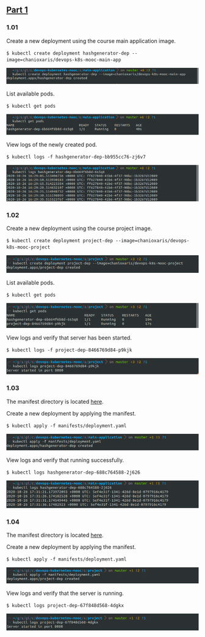 ## [Part 1](https://devopswithkubernetes.com/part-1)

### 1.01

Create a new deployment using the course main application image.

`$ kubectl create deployment hashgenerator-dep --image=chanioxaris/devops-k8s-mooc-main-app`

![screenshot](1.01/img/1.01_create_deployment.png)

List available pods.

`$ kubectl get pods`

![screenshot](1.01/img/1.01_list_pods.png)

View logs of the newly created pod.

`$ kubectl logs -f hashgenerator-dep-bb955cc76-zj6v7`

![screenshot](1.01/img/1.01_log_pod.png)

### 1.02

Create a new deployment using the course project image.

`$ kubectl create deployment project-dep --image=chanioxaris/devops-k8s-mooc-project`

![screenshot](1.02/img/1.02_create_deployment.png)

List available pods.

`$ kubectl get pods`

![screenshot](1.02/img/1.02_list_pods.png)

View logs and verify that server has been started.

`$ kubectl logs -f project-dep-8466769d84-p9kjk`

![screenshot](1.02/img/1.02_log_pod.png)

### 1.03

The manifest directory is located [here](../src/main-application/manifests).

Create a new deployment by applying the manifest.

`$ kubectl apply -f manifests/deployment.yaml`

![screenshot](1.03/img/1.03_apply_manifest.png)

View logs and verify that running successfully.

`$ kubectl logs hashgenerator-dep-688c764588-2j626`

![screenshot](1.03/img/1.03_log_pod.png)

### 1.04

The manifest directory is located [here](../src/project/manifests).

Create a new deployment by applying the manifest.

`$ kubectl apply -f manifests/deployment.yaml`

![screenshot](1.04/img/1.04_apply_manifest.png)

View logs and verify that the server is running.

`$ kubectl logs project-dep-67f848d568-4dgkx`

![screenshot](1.04/img/1.04_log_pod.png)
